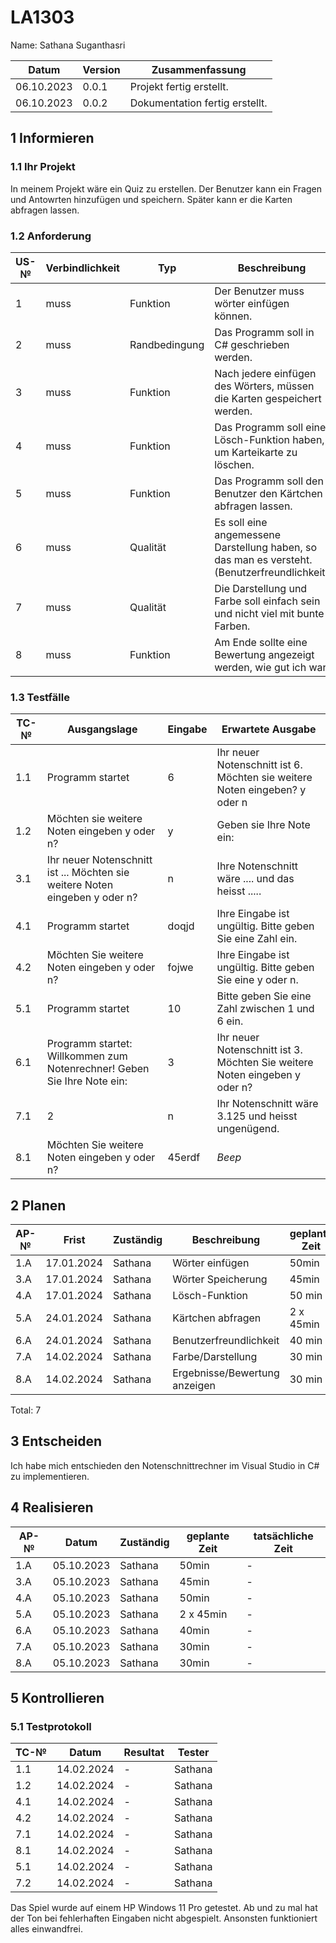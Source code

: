 # LA1303

Name: Sathana Suganthasri

| Datum | Version | Zusammenfassung                                              |
| ----- | ------- | ------------------------------------------------------------ |
| 06.10.2023 | 0.0.1     | Projekt fertig erstellt.|
| 06.10.2023 | 0.0.2     | Dokumentation fertig erstellt.|


## 1 Informieren

### 1.1 Ihr Projekt

In meinem Projekt wäre ein Quiz zu erstellen. Der Benutzer kann ein Fragen und Antowrten hinzufügen und speichern. Später kann er die Karten abfragen lassen.

### 1.2 Anforderung

| US-№ | Verbindlichkeit | Typ  | Beschreibung                       |
| ---- | --------------- | ---- | ---------------------------------- |
| 1 | muss | Funktion | Der Benutzer muss wörter einfügen können. |
| 2 | muss | Randbedingung | Das Programm soll in C# geschrieben werden.|
| 3 | muss | Funktion | Nach jedere einfügen des Wörters, müssen die Karten gespeichert werden. |
| 4 | muss | Funktion | Das Programm soll eine Lösch-Funktion haben, um Karteikarte zu löschen.|
| 5 | muss | Funktion | Das Programm soll den Benutzer den Kärtchen abfragen lassen. |
| 6 | muss | Qualität | Es soll eine angemessene Darstellung haben, so das man es versteht. (Benutzerfreundlichkeit)|
| 7 | muss | Qualität | Die Darstellung und Farbe soll einfach sein und nicht viel mit bunte Farben. |
| 8 | muss | Funktion | Am Ende sollte eine Bewertung angezeigt werden, wie gut ich war|


### 1.3 Testfälle

| TC-№ | Ausgangslage | Eingabe | Erwartete Ausgabe |
| ---- | ------------ | ------- | ----------------- |
| 1.1 | Programm startet| 6 | Ihr neuer Notenschnitt ist 6. Möchten sie weitere Noten eingeben? y oder n | 
| 1.2 | Möchten sie weitere Noten eingeben y oder n? | y | Geben sie Ihre Note ein: |
| 3.1 | Ihr neuer Notenschnitt ist ... Möchten sie weitere Noten eingeben y oder n? | n | Ihre Notenschnitt wäre .... und das heisst .....  |
| 4.1 | Programm startet | doqjd | Ihre Eingabe ist ungültig. Bitte geben Sie eine Zahl ein.|
| 4.2 | Möchten Sie weitere Noten eingeben y oder n?| fojwe | Ihre Eingabe ist ungültig. Bitte geben Sie eine y oder n.|
| 5.1 | Programm startet | 10 | Bitte geben Sie eine Zahl zwischen 1 und 6 ein. |
| 6.1 | Programm startet: Willkommen zum Notenrechner! Geben Sie Ihre Note ein:  | 3 | Ihr neuer Notenschnitt ist 3. Möchten Sie weitere Noten eingeben y oder n? |
| 7.1 | 2 | n | Ihr Notenschnitt wäre 3.125 und heisst ungenügend. |
| 8.1 | Möchten Sie weitere Noten eingeben y oder n?| 45erdf | *Beep* |


## 2 Planen

| AP-№ | Frist | Zuständig | Beschreibung | geplante Zeit |
| ---- | ----- | --------- | ------------ | ------------- |
| 1.A | 17.01.2024 | Sathana | Wörter einfügen | 50min |
| 3.A | 17.01.2024 | Sathana | Wörter Speicherung  | 45min |
| 4.A | 17.01.2024 | Sathana | Lösch-Funktion | 50 min |
| 5.A | 24.01.2024 | Sathana | Kärtchen abfragen | 2 x 45min|         
| 6.A | 24.01.2024 | Sathana | Benutzerfreundlichkeit | 40 min |
| 7.A | 14.02.2024 | Sathana | Farbe/Darstellung | 30 min|
| 8.A | 14.02.2024 | Sathana | Ergebnisse/Bewertung anzeigen| 30 min |


Total: 7


## 3 Entscheiden

Ich habe mich entschieden den Notenschnittrechner im Visual Studio in C# zu implementieren.


## 4 Realisieren

| AP-№ | Datum | Zuständig | geplante Zeit | tatsächliche Zeit |
| ---- | ----- | --------- | ------------- | ----------------- |
| 1.A  | 05.10.2023 | Sathana | 50min | - |
| 3.A  | 05.10.2023 | Sathana | 45min | - |
| 4.A  | 05.10.2023 | Sathana | 50min | -|
| 5.A  | 05.10.2023 | Sathana | 2 x 45min | - |
| 6.A  | 05.10.2023 | Sathana | 40min | - |
| 7.A  | 05.10.2023 | Sathana | 30min | - |
| 8.A  | 05.10.2023 | Sathana | 30min | - |


## 5 Kontrollieren

### 5.1 Testprotokoll

| TC-№ | Datum | Resultat | Tester |
| ---- | ----- | -------- | ------ |
| 1.1  | 14.02.2024 | - | Sathana |
| 1.2  | 14.02.2024 | - | Sathana |
| 4.1  | 14.02.2024 | - | Sathana |
| 4.2  | 14.02.2024 | -| Sathana |
| 7.1  | 14.02.2024 | - | Sathana |
| 8.1  | 14.02.2024 | - | Sathana |
| 5.1  | 14.02.2024 | - | Sathana |
| 7.2  | 14.02.2024 | - | Sathana |


Das Spiel wurde auf einem HP Windows 11 Pro getestet. Ab und zu mal hat der Ton bei fehlerhaften Eingaben nicht abgespielt. Ansonsten funktioniert alles einwandfrei.

